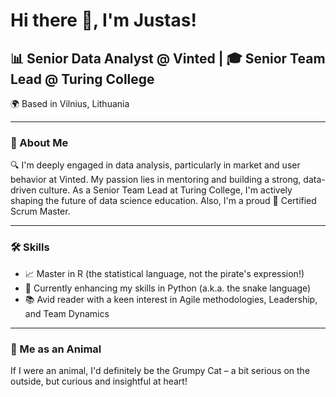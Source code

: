 # Hi there 👋, I'm Justas!

## 📊 Senior Data Analyst @ Vinted | 🎓 Senior Team Lead @ Turing College

🌍 Based in Vilnius, Lithuania

---

### 🌟 About Me

🔍 I'm deeply engaged in data analysis, particularly in market and user behavior at Vinted. My passion lies in mentoring and building a strong, data-driven culture. As a Senior Team Lead at Turing College, I'm actively shaping the future of data science education. Also, I'm a proud 🏅 Certified Scrum Master.

---

### 🛠 Skills

- 📈 Master in R (the statistical language, not the pirate's expression!)
- 🐍 Currently enhancing my skills in Python (a.k.a. the snake language)
- 📚 Avid reader with a keen interest in Agile methodologies, Leadership, and Team Dynamics

---

### 🐾 Me as an Animal

If I were an animal, I'd definitely be the Grumpy Cat – a bit serious on the outside, but curious and insightful at heart!
